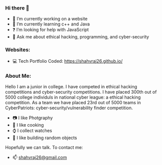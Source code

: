 ### Hi there 👋

- 🔭 I’m currently working on a website
- 🌱 I’m currently learning c++ and Java
- ❓ I’m looking for help with JavaScript
- 💬 Ask me about ethical hacking, programming, and cyber-security

### Websites:

- 💻 Tech Portfolio Coded: https://shahvraj26.github.io/

### About Me:

Hello I am a junior in college. I have competed in ethical hacking competitions and cyber-security competitions. I have placed 300th out of 5000 college individuls in national cyber league: a ethical hacking competition. As a team we have placed 23rd out of 5000 teams in CyberPatriots: cyber-security/vulnerability finder competition.

- 📷 I like Photgraphy
- 🌱 I like cooking
- ⌚ I collect watches
- 🔨 I like building random objects

Hopefully we can talk. To contact me: 

- 📫 shahvraj26@gmail.com
